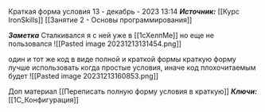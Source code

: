 
Краткая форма условия
 13 - декабрь - 2023  13:14 
***Источник:***  [[Курс IronSkills]] [[Занятие 2 - Основы программирования]]

***Заметка*** 
Сталкивался я с ней уже в [[1сХелпМе]] но еще не пользовался
![[Pasted image 20231213131454.png]]

один и тот же код в виде полной и краткой формы
краткую форму лучше использовать когда простые условия, иначе код плохочитаемым будет
![[Pasted image 20231213160853.png]]

Доп материал
 [[Переписать полную форму условия в краткую]]
***Ключи:*** [[1С_Конфигурация]]